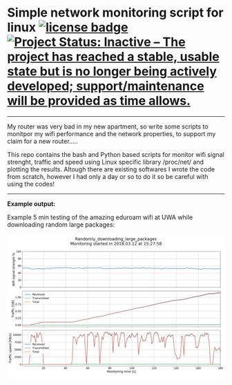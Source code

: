 # Simple network monitoring script for linux [![license badge][license-badge]][license-link] [![Project Status: Inactive – The project has reached a stable, usable state but is no longer being actively developed; support/maintenance will be provided as time allows.](https://www.repostatus.org/badges/latest/inactive.svg)](https://www.repostatus.org/#inactive)

[license-badge]: https://img.shields.io/packagist/l/doctrine/orm.svg
[license-link]:  https://github.com/rstofi/VLBI_Imaging_Script/blob/master/LICENSE

-------------

My router was very bad in my new apartment, so write some scripts to monitpor my wifi performance and the network properties, to support my claim for a new router.....

This repo contains the bash and Python based scripts for monitor wifi signal strenght, traffic and speed using Linux specific library /proc/net/ and plotting the results. Altough there are existing softwares I wrote the code from scratch, however I had only a day or so to do it so be careful with using the codes!

--------------

__Example output:__

Example 5 min testing of the amazing eduroam wifi at UWA while downloading random large packages:

![alt text](https://github.com/rstofi/Simple_network_monitoring_script_for_linux/blob/master/Randomly_downloading_large_packages.png)
